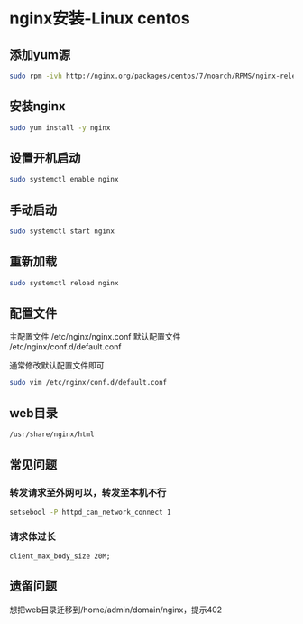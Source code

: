 # nginx安装-Linux centos

## 添加yum源

```bash
sudo rpm -ivh http://nginx.org/packages/centos/7/noarch/RPMS/nginx-release-centos-7-0.el7.ngx.noarch.rpm
```

## 安装nginx

```bash
sudo yum install -y nginx
```

## 设置开机启动

```bash
sudo systemctl enable nginx
```

## 手动启动

```bash
sudo systemctl start nginx
```

## 重新加载

```bash
sudo systemctl reload nginx
```

## 配置文件

主配置文件 /etc/nginx/nginx.conf
默认配置文件 /etc/nginx/conf.d/default.conf

通常修改默认配置文件即可

```bash
sudo vim /etc/nginx/conf.d/default.conf
```

## web目录

```bash
/usr/share/nginx/html
```

## 常见问题

### 转发请求至外网可以，转发至本机不行

```bash
setsebool -P httpd_can_network_connect 1
```

### 请求体过长

```nginx
client_max_body_size 20M;
```

## 遗留问题

想把web目录迁移到/home/admin/domain/nginx，提示402

